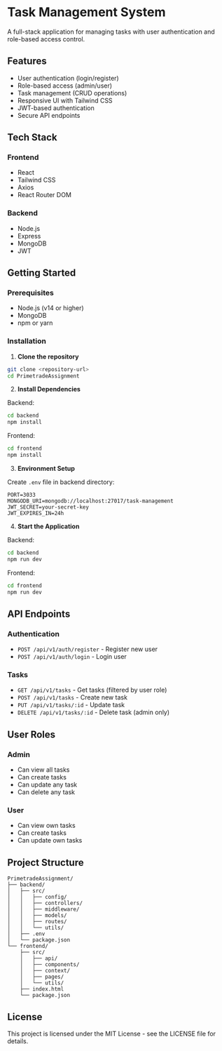 # Task Management System

A full-stack application for managing tasks with user authentication and role-based access control.

## Features

- User authentication (login/register)
- Role-based access (admin/user)
- Task management (CRUD operations)
- Responsive UI with Tailwind CSS
- JWT-based authentication
- Secure API endpoints

## Tech Stack

### Frontend
- React
- Tailwind CSS
- Axios
- React Router DOM

### Backend
- Node.js
- Express
- MongoDB
- JWT

## Getting Started

### Prerequisites

- Node.js (v14 or higher)
- MongoDB
- npm or yarn

### Installation

1. **Clone the repository**
```bash
git clone <repository-url>
cd PrimetradeAssignment
```

2. **Install Dependencies**

Backend:
```bash
cd backend
npm install
```

Frontend:
```bash
cd frontend
npm install
```

3. **Environment Setup**

Create `.env` file in backend directory:
```env
PORT=3033
MONGODB_URI=mongodb://localhost:27017/task-management
JWT_SECRET=your-secret-key
JWT_EXPIRES_IN=24h
```

4. **Start the Application**

Backend:
```bash
cd backend
npm run dev
```

Frontend:
```bash
cd frontend
npm run dev
```

## API Endpoints

### Authentication
- `POST /api/v1/auth/register` - Register new user
- `POST /api/v1/auth/login` - Login user

### Tasks
- `GET /api/v1/tasks` - Get tasks (filtered by user role)
- `POST /api/v1/tasks` - Create new task
- `PUT /api/v1/tasks/:id` - Update task
- `DELETE /api/v1/tasks/:id` - Delete task (admin only)

## User Roles

### Admin
- Can view all tasks
- Can create tasks
- Can update any task
- Can delete any task

### User
- Can view own tasks
- Can create tasks
- Can update own tasks


## Project Structure

```
PrimetradeAssignment/
├── backend/
│   ├── src/
│   │   ├── config/
│   │   ├── controllers/
│   │   ├── middleware/
│   │   ├── models/
│   │   ├── routes/
│   │   └── utils/
│   ├── .env
│   └── package.json
└── frontend/
    ├── src/
    │   ├── api/
    │   ├── components/
    │   ├── context/
    │   ├── pages/
    │   └── utils/
    ├── index.html
    └── package.json
```

## License

This project is licensed under the MIT License - see the LICENSE file for details.
